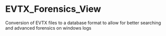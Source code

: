 # EVTX_Forensics_View
Conversion of EVTX files to a database format to allow for better searching and advanced forensics on windows logs
